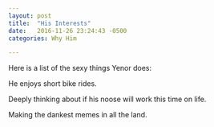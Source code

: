 ```yaml
---
layout: post
title:  "His Interests"
date:   2016-11-26 23:24:43 -0500
categories: Why Him

---
```


 Here is a list of the sexy things Yenor does:
  
  He enjoys short bike rides.
  
  Deeply thinking about if his noose will work this time on life.
  
  Making the dankest memes in all the land.
  
 
